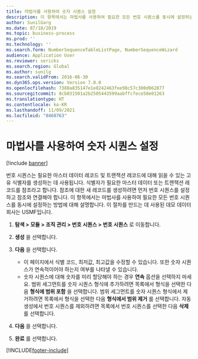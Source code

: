 ```yaml
---
title: 마법사를 사용하여 숫자 시퀀스 설정
description: 이 항목에서는 마법사를 사용하여 필요한 모든 번호 시퀀스를 동시에 설정하는 방법에 대해 설명합니다.
author: SunilGarg
ms.date: 07/18/2019
ms.topic: business-process
ms.prod: ''
ms.technology: ''
ms.search.form: NumberSequenceTableListPage, NumberSequenceWizard
audience: Application User
ms.reviewer: sericks
ms.search.region: Global
ms.author: sunilg
ms.search.validFrom: 2016-06-30
ms.dyn365.ops.version: Version 7.0.0
ms.openlocfilehash: 7388a835147e1e8242463fee98c57c300d062877
ms.sourcegitcommit: 8cb031501a2b2505443599aabffcfece50e01263
ms.translationtype: HT
ms.contentlocale: ko-KR
ms.lasthandoff: 11/09/2021
ms.locfileid: "8460763"
---
```

# <a name="set-up-number-sequences-using-a-wizard"></a>마법사를 사용하여 숫자 시퀀스 설정

[!include [banner](../../includes/banner.md)]

번호 시퀀스는 필요한 마스터 데이터 레코드 및 트랜잭션 레코드에 대해 읽을 수 있는 고유 식별자를 생성하는 데 사용됩니다. 식별자가 필요한 마스터 데이터 또는 트랜잭션 레코드를 참조라고 합니다. 참조에 대한 새 레코드를 생성하려면 먼저 번호 시퀀스를 설정하고 참조와 연결해야 합니다. 이 항목에서는 마법사를 사용하여 필요한 모든 번호 시퀀스를 동시에 설정하는 방법에 대해 설명합니다. 이 절차를 만드는 데 사용된 데모 데이터 회사는 USMF입니다.

1. **탐색 > 모듈 > 조직 관리 > 번호 시퀀스 > 번호 시퀀스** 로 이동합니다.
2. **생성** 을 선택합니다.
3. **다음** 을 선택합니다.

   - 이 페이지에서 식별 코드, 최저값, 최고값을 수정할 수 있습니다. 또한 숫자 시퀀스가 연속적이어야 하는지 여부를 나타낼 수 있습니다.   
   - 숫자 시퀀스에 대해 숫자를 미리 할당해야 하는 경우 **연속** 옵션을 선택하지 마세요. 범위 세그먼트를 숫자 시퀀스 형식에 추가하려면 목록에서 형식을 선택한 다음 **형식에 범위 포함** 을 선택합니다. 범위 세그먼트를 숫자 시퀀스 형식에서 제거하려면 목록에서 형식을 선택한 다음 **형식에서 범위 제거** 를 선택합니다. 자동 생성에서 번호 시퀀스를 제외하려면 목록에서 번호 시퀀스를 선택한 다음 **삭제** 를 선택합니다.  

4. **다음** 을 선택합니다.
5. **완료** 를 선택합니다.



[!INCLUDE[footer-include](../../../../includes/footer-banner.md)]
